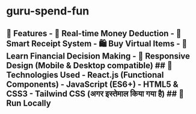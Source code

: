 # guru-spend-fun
## 🌟 Features  - 💸 Real-time Money Deduction - 🧾 Smart Receipt System - 🛍️ Buy Virtual Items - 🧠 Learn Financial Decision Making - 📱 Responsive Design (Mobile &amp; Desktop compatible)  ## 🔧 Technologies Used  - React.js (Functional Components) - JavaScript (ES6+) - HTML5 &amp; CSS3 - Tailwind CSS (अगर इस्तेमाल किया गया है)  ## 🚀 Run Locally

